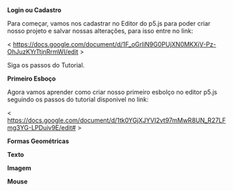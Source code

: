 **Login ou Cadastro**

Para começar, vamos nos cadastrar no Editor do p5.js para poder criar nosso projeto e salvar nossas alterações, para isso entre no link: 

< https://docs.google.com/document/d/1F_oGrliN9G0PUjXN0MKXjV-Pz-OhJuzKYrTtjnRrmWI/edit >

Siga os passos do Tutorial.


**Primeiro Esboço**

Agora vamos aprender como criar nosso primeiro esbolço no editor p5.js seguindo os passos do tutorial disponivel no link: 

< https://docs.google.com/document/d/1tk0YGjXJYVI2vt97mMwR8UN_R27LFmg3YG-LPDuiv9E/edit# >


**Formas Geométricas**

**Texto**

**Imagem**

**Mouse**
